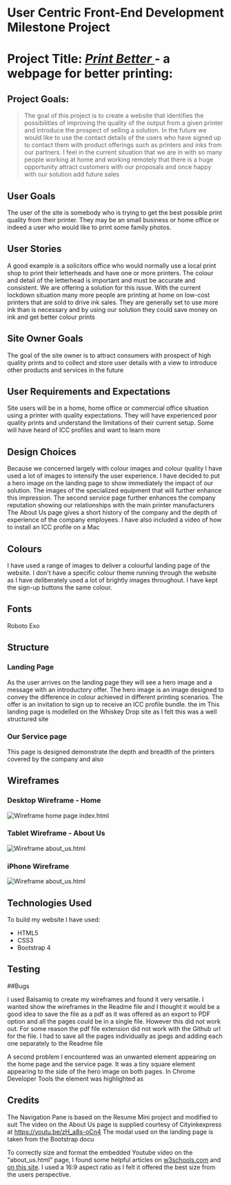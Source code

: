 # **User Centric Front-End Development Milestone Project**

# Project Title:  *[Print Better  ](https://github.com/marks530/first_milestone)* - a webpage for better printing:

## Project Goals:

>The goal of this project is to create a website that identifies the possibilities of improving the quality of the output from a given printer and introduce the prospect of selling a solution. In the future we would like to use the contact details of the users who have signed up to contact them with product offerings such as printers and inks from our partners. I feel in the current situation that we are in with so many people working at home and working remotely that there is a huge opportunity attract customers with our proposals and once happy with our solution add future sales

## User Goals
The user of the site is somebody who is trying to get the best possible print quality from their printer. They may be an small business or home office or indeed a user who would like to print some family photos.

## User Stories
A good example is a solicitors office who would normally use a local print shop to print their letterheads and have one or more printers. The colour and detail of the letterhead is important and must be accurate and consistent. We are offering a solution for this issue.
With the current lockdown situation many more people are printing at home on low-cost printers that are sold to drive ink sales. They are generally set to use more ink than is necessary and by using our solution they could save money on ink and get better colour prints

## Site Owner Goals
The goal of the site owner is to attract consumers with prospect of high quality prints and to collect and store user details with a view to introduce other products and services in the future

## User Requirements and Expectations
Site users will be in a home, home office or commercial office situation using a printer with quality expectations. They will have experienced poor quality prints and understand the limitations of their current setup. Some will have heard of ICC profiles and want to learn more 

## Design Choices
Because we concerned largely with colour images and colour quality I have used a lot of images to intensify the user experience. I have decided to put a hero image on the landing page to show immediately the impact of our solution. The images of the specialized equipment that will further enhance this impression. The second service page further enhances the company reputation showing our relationships with the main printer manufacturers
The About Us page gives a short history of the company and the depth of experience of the company employees. I have also included a video of how to install an ICC profile on a Mac 

## Colours
I have used a range of images to deliver a colourful landing page of the website. I don't have a specific colour theme running through the website as I have deliberately used a lot of brightly images throughout. I have kept the sign-up buttons the same colour. 

## Fonts 
Roboto Exo

## Structure
### Landing Page
As the user arrives on the landing page they will see a hero image and a message with an introductory offer. The hero image is an image designed to convey the difference in colour achieved in different printing scenarios. The offer is an invitation to sign up to receive an ICC profile bundle.
the im
This landing page is modelled on the Whiskey Drop site as I felt this was a well structured site
### Our Service page
This page is designed demonstrate the depth and breadth of the printers covered by the company and also 


## Wireframes 
### Desktop Wireframe - Home

![Wireframe home page index.html ](https://github.com/marks530/first_milestone/blob/main/images/desktop_wireframe_home.jpeg "Wireframe Desktop Home Page ")

### Tablet Wireframe - About Us 

![Wireframe about_us.html ](https://github.com/marks530/first_milestone/blob/main/images/tablet_wireframe.jpeg "Wireframe Tablet About Us Page ")


### iPhone Wireframe
![Wireframe about_us.html ](https://github.com/marks530/first_milestone/blob/main/images/homepage_iphone_wireframe.jpeg "Wireframe Tablet About Us Page ")




## Technologies Used
To build my website I have used:
- HTML5
- CSS3
- Bootstrap 4

## Testing

##Bugs

I used Balsamiq to create my wireframes and found it very versatile. I wanted show the wireframes in the Readme file and I thought it would be a good idea to save the file as a pdf as it was offered as an export to PDF option and all the pages could be in a single file. However this did not work out. For some reason the pdf file extension did not work with the Github url for the file. I had to save all the pages individually as jpegs and adding each one separately to the Readme file

A second problem I encountered was an unwanted element appearing on the home page and the service page. It was a tiny square element appearing to the side of the hero image on both pages. In Chrome Developer Tools the element was highlighted as
## Credits

The Navigation Pane is based on the Resume Mini project and modified to suit
The video on the About Us page is supplied courtesy of Cityinkexpress at https://youtu.be/zH_a8s-oCn4
The modal used on the landing page is taken from the Bootstrap docu

To correctly size and format the embedded Youtube video on the "about_us.html" page, I found some helpful articles on [w3schools.com](https://www.w3schools.com/howto/howto_css_responsive_iframes.asp) and [on this site](https://blog.theodo.com/2018/01/responsive-iframes-css-trick/). I used a 16:9 aspect ratio as I felt it offered the best size from the users perspective.